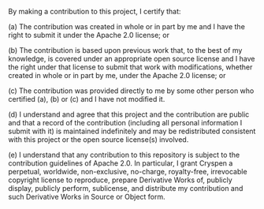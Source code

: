 By making a contribution to this project, I certify that:

(a) The contribution was created in whole or in part by me and I have the right to submit it under the Apache 2.0 license; or

(b) The contribution is based upon previous work that, to the best of my knowledge, is covered under an appropriate open source license and I have the right under that license to submit that work with modifications, whether created in whole or in part by me, under the Apache 2.0 license; or

(c) The contribution was provided directly to me by some other person who certified (a), (b) or (c) and I have not modified it.

(d) I understand and agree that this project and the contribution are public and that a record of the contribution (including all personal information I submit with it) is maintained indefinitely and may be redistributed consistent with this project or the open source license(s) involved.

(e) I understand that any contribution to this repository is subject to the contribution guidelines of Apache 2.0. In particular, I grant Cryspen a perpetual, worldwide, non-exclusive, no-charge, royalty-free, irrevocable copyright license to reproduce, prepare Derivative Works of, publicly display, publicly perform, sublicense, and distribute my contribution and such Derivative Works in Source or Object form.
